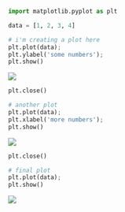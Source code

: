 ```python
import matplotlib.pyplot as plt

data = [1, 2, 3, 4]

# i'm creating a plot here
plt.plot(data);
plt.ylabel('some numbers');
plt.show()
```

![](https://i.imgur.com/InL6CWO.png)

```python
plt.close()

# another plot
plt.plot(data);
plt.xlabel('more numbers');
plt.show()
```

![](https://i.imgur.com/x60JJsy.png)

```python
plt.close()

# final plot
plt.plot(data);
plt.show()
```

![](https://i.imgur.com/8djqstY.png)
